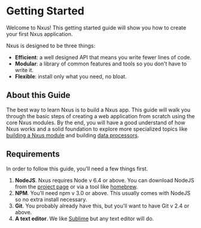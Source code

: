 # Getting Started

Welcome to Nxus! This getting started guide will show you how to create your first Nxus application.

Nxus is designed to be three things:

* **Efficient**: a well designed API that means you write fewer lines of code.
* **Modular**: a library of common features and tools so you don't have to write it.
* **Flexible**: install only what you need, no bloat.

## About this Guide
The best way to learn Nxus is to build a Nxus app. This guide will walk you through the basic steps of creating a web application from scratch using the core Nxus modules. By the end, you will have a good understand of how Nxus works and a solid foundation to explore more specialized topics like [building a Nxus module](/creating_a_module) and building [data processors]().

## Requirements
In order to follow this guide, you'll need a few things first.

1. **NodeJS**. Nxus requires Node v 6.4 or above.  You can download NodeJS from the [project page](http://www.nodejs.org) or via a tool like [homebrew](http://brew.sh).
2. **NPM**. You'll need npm v 3.0 or above. This usually comes with NodeJS so no extra install necessary.
3. **Git**. You probably already have this, but you'll want to have Git v 2.4 or above.
4. **A text editor**.  We like [Sublime](http://www.sublimetext.com) but any text editor will do.